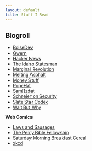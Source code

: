 ```yaml
---
layout: default
title: Stuff I Read
---
```


## Blogroll  

* [BoiseDev](https://boisedev.com/)  
* [Gwern](https://www.gwern.net/)  
* [Hacker News](https://news.ycombinator.com/)  
* [The Idaho Statesman](https://www.idahostatesman.com/)  
* [Marginal Revolution](https://marginalrevolution.com/)  
* [Melting Asphalt](https://meltingasphalt.com)  
* [Money Stuff](https://www.bloomberg.com/view/topics/money-stuff)  
* [PopeHat](https://www.popehat.com/)  
* [Sam\[\]zdat](https://samzdat.com/)  
* [Schneier on Security](https://www.schneier.com/)  
* [Slate Star Codex](https://slatestarcodex.com/)  
* [Wait But Why](https://waitbutwhy.com)  

**Web Comics**  
* [Laws and Sausages](https://lawsandsausagescomic.com/comic)  
* [The Perry Bible Fellowship](https://pbfcomics.com/)  
* [Saturday Morning Breakfast Cereal](https://smbc-comics.com/)  
* [xkcd](https://xkcd.com/)  
